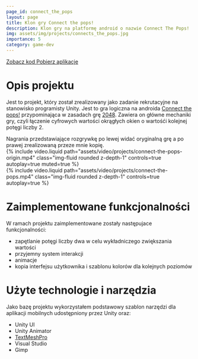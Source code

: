 ```yaml
---
page_id: connect_the_pops
layout: page
title: Klon gry Connect the pops!
description: Klon gry na platformę android o nazwie Connect The Pops!
img: assets/img/projects/connects_the_pops.jpg
importance: 5
category: game-dev
---
```


<div class="links">
      <a href="https://github.com/Ziumper/connect-the-pops-clone" class="btn btn-amber btn-sm z-depth-0" role="button">Zobacz kod <i class="fa-brands fa-github"></i></a>
      <a href="https://github.com/Ziumper/connect-the-pops-clone/releases" class="btn btn-amber btn-sm z-depth-0" role="button">Pobierz aplikacje <i class="fa fa-download"></i></a>
</div>

# Opis projektu

Jest to projekt, który został zrealizowany jako zadanie rekrutacyjne na stanowisko programisty Unity. Jest to gra logiczna na androida [Connect the pops!](https://play.google.com/store/apps/details?id=com.casox.ConnectToMerge) przypominająca w zasadach grę [2048](<https://en.wikipedia.org/wiki/2048_(video_game)>). Zawiera on główne mechaniki gry, czyli łączenie cyfrowych wartości okrągłych okien o wartośći kolejnej potęgi liczby 2.

<div class="caption">
    Nagrania przedstawiające rozgrywkę po lewej widać oryginalną grę a po prawej zrealizowaną przeze mnie kopię.
</div>
<div class="row mt-3">
    <div class="col-sm mt-3 mt-md-0">
        {% include video.liquid path="assets/video/projects/connect-the-pops-origin.mp4" class="img-fluid rounded z-depth-1" controls=true autoplay=true muted=true %}
    </div>
    <div class="col-sm mt-3 mt-md-0">
        {% include video.liquid path="assets/video/projects/connect-the-pops.mp4" class="img-fluid rounded z-depth-1" controls=true autoplay=true %}
    </div>
</div>

# Zaimplementowane funkcjonalności

W ramach projektu zaimplementowane zostały następujace funkcjonalności:

- zapętlanie potęgi liczby dwa w celu wykładniczego zwiększania wartości
- przyjemny system interakcji
- animacje
- kopia interfejsu użytkownika i szablonu kolorów dla kolejnych poziomów

# Użyte technologie i narzędzia

Jako bazę projektu wykorzystałem podstawowy szablon narzędzi dla aplikacji mobilnych udostępniony przez Unity oraz:

- Unity UI
- Unity Animator
- [TextMeshPro](https://docs.unity3d.com/Packages/com.unity.textmeshpro@4.0/manual/index.html)
- Visual Studio
- Gimp
